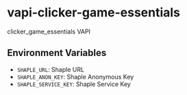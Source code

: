# vapi-clicker-game-essentials
clicker_game_essentials VAPI

## Environment Variables
- `SHAPLE_URL`: Shaple URL
- `SHAPLE_ANON_KEY`: Shaple Anonymous Key
- `SHAPLE_SERVICE_KEY`: Shaple Service Key
